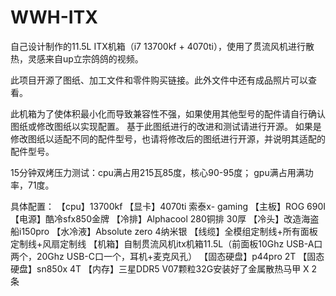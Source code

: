 # WWH-ITX
自己设计制作的11.5L ITX机箱（i7 13700kf + 4070ti），使用了贯流风机进行散热，灵感来自up立宗鸽鸽的视频。

此项目开源了图纸、加工文件和零件购买链接。此外文件中还有成品照片可以查看。

此机箱为了使体积最小化而导致兼容性不强，如果使用其他型号的配件请自行确认图纸或修改图纸以实现配置。
基于此图纸进行的改进和测试请进行开源。
如果是修改图纸以适配不同的配件型号，也请将修改后的图纸进行开源，并说明其适配的配件型号。

15分钟双烤压力测试：cpu满占用215瓦85度，核心90-95度； gpu满占用满功率，71度。

具体配置：
【cpu】13700kf
【显卡】4070ti 索泰x- gaming
【主板】ROG 690I
【电源】酷冷sfx850金牌
【冷排】Alphacool 280铜排 30厚
【冷头】改造海盗船i150pro
【水冷液】Absolute zero 4纳米银
【线缆】全模组定制线+所有面板定制线+风扇定制线
【机箱】自制贯流风机itx机箱11.5L（前面板10Ghz USB-A口两个，20Ghz USB-C口一个，耳机+麦克风孔）
【固态硬盘】p44pro 2T
【固态硬盘】sn850x 4T
【内存】三星DDR5 V07颗粒32G安装好了金属散热马甲 X 2条
